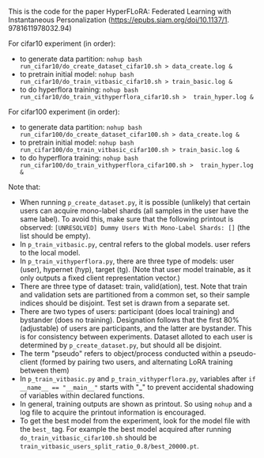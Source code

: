 This is the code for the paper HyperFLoRA: Federated Learning with 
Instantaneous Personalization (https://epubs.siam.org/doi/10.1137/1.
9781611978032.94)

For cifar10 experiment (in order):
- to generate data partition:
    `nohup bash run_cifar10/do_create_dataset_cifar10.sh > data_create.log &`
- to pretrain initial model:
    `nohup bash run_cifar10/do_train_vitbasic_cifar10.sh > train_basic.log &`
- to do hyperflora training:
    `nohup bash run_cifar10/do_train_vithyperflora_cifar10.sh > 
  train_hyper.log &`

For cifar100 experiment (in order):
- to generate data partition:
    `nohup bash run_cifar100/do_create_dataset_cifar100.sh > data_create.log &`
- to pretrain initial model:
    `nohup bash run_cifar100/do_train_vitbasic_cifar100.sh > train_basic.log &`
- to do hyperflora training:
    `nohup bash run_cifar100/do_train_vithyperflora_cifar100.sh > 
  train_hyper.log &`

Note that:
- When running `p_create_dataset.py`, it is possible (unlikely) that certain 
  users can acquire mono-label shards (all samples in the user have the same 
  label). To avoid this, make sure that the following printout is observed: 
  `[UNRESOLVED] Dummy Users With Mono-Label Shards: []` (the list should be 
  empty).
- In `p_train_vitbasic.py`, central refers to the global models. 
  user refers to the local model.
- In `p_train_vithyperflora.py`, there are three type of models: user (user), 
  hypernet (hyp), target (tg). (Note that user model trainable, as it only 
  outputs a fixed client representation vector.)
- There are three type of dataset: train, valid(ation), test. Note that 
  train and validation sets are partitioned from a common set, 
  so their sample indices should be disjoint. Test set is drawn from a 
  separate set.
- There are two types of users: participant (does local training) and 
  bystander (does no training). Designation follows that the first 80% 
  (adjustable) of users are participants, and the latter are bystander. This 
  is for consistency between experiments. Dataset alloted to each user is 
  determined by `p_create_dataset.py`, but should all be disjoint.
- The term "pseudo" refers to object/process conducted within a 
  pseudo-client (formed by pairing two users, and alternating LoRA training 
  between them)
- In `p_train_vitbasic.py` and `p_train_vithyperflora.py`, variables after 
  `if __name__ == "__main__"` starts with "_" to prevent accidental shadowing 
  of variables within declared functions.
- In general, training outputs are shown as printout. So using `nohup` and a 
  log file to acquire the printout information is encouraged.
- To get the best model from the experiment, look for the model file 
  with the `best_` tag. For example the best model acquired after running 
  `do_train_vitbasic_cifar100.sh` should be 
  `train_vitbasic_users_split_ratio_0.8/best_20000.pt`.

